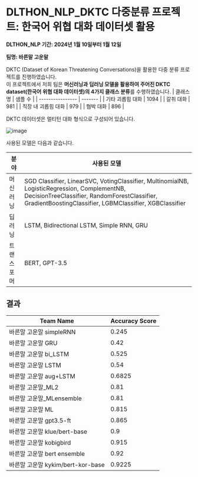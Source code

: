 # DLTHON_NLP_DKTC 다중분류 프로젝트: 한국어 위협 대화 데이터셋 활용

**DLTHON_NLP 기간: 2024년 1월 10일부터 1월 12일**   

**팀명: 바른말 고운말**

DKTC (Dataset of Korean Threatening Conversations)을 활용한 다중 분류 프로젝트를 진행하였습니다.   
이 프로젝트에서 저희 팀은 **머신러닝과 딥러닝 모델을 활용하여 주어진 DKTC dataset(한국어 위협 대화 데이터셋)의 4가지 클래스 분류**를 수행하였습니다.
| 클래스명         | 샘플 수 |
| ---------------- | ------- |
| 기타 괴롭힘 대화 | 1094    |
| 갈취 대화        | 981     |
| 직장 내 괴롭힘 대화 | 979    |
| 협박 대화        | 896     |

DKTC 데이터셋은 멀티턴 대화 형식으로 구성되어 있습니다.

![image](https://github.com/Eunssong/DLTON_NLP_DKTC/assets/134351442/c8220424-ad30-4e9e-a7d4-f62007aee8d0)

사용된 모델은 다음과 같습니다.  

| 분야        | 사용된 모델                   |
| ----------- | ----------------------------- |
| 머신러닝     | SGD Classifier, LinearSVC, VotingClassifier, MultinomialNB, LogisticRegression, ComplementNB, DecisionTreeClassifier, RandomForestClassifier, GradientBoostingClassifier, LGBMClassifier, XGBClassifier |
| 딥러닝       | LSTM,  Bidirectional LSTM, Simple RNN, GRU|
| 트랜스포머   | BERT, GPT-3.5 |

## 결과

| Team Name                  | Accuracy Score |
|----------------------------|----------------|
| 바른말 고운말 simpleRNN     | 0.245          |
| 바른말 고운말 GRU           | 0.42           |
| 바른말 고운말 bi_LSTM       | 0.525          |
| 바른말 고운말 LSTM          | 0.54           |
| 바른말 고운말 aug+LSTM      | 0.6825         |
| 바른말 고운말_ML2           | 0.81           |
| 바른말 고운말_MLensemble    | 0.81           |
| 바른말 고운말 ML            | 0.815          |
| 바른말 고운말 gpt3.5-ft     | 0.865          |
| 바른말 고운말 klue/bert-base | 0.9            |
| 바른말 고운말 kobigbird      | 0.915          |
| 바른말 고운말 bert ensemble  | 0.92           |
| 바른말 고운말 kykim/bert-kor-base | 0.9225    |


